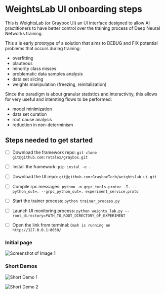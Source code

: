 # WeightsLab UI onboarding steps
This is WeightsLab (or Graybox UI) an UI interface designed to allow AI
practitioners to have better control over the training process of
Deep Neural Networks training.

This a is early prototype of a solution that aims to DEBUG and FIX potential
problems that occurs during training:
* overfitting
* plauteous
* minority class misses
* problematic data samples analysis
* data set slicing
* weights manipulation (freezing, reinitalization)

Since the paradigm is about granular statistics and interactivity, this allows
for very useful and intersting flows to be performed:
* model minimization
* data set curation
* root cause analysis
* reduction in non-determinism


## Steps needed to get started
- [ ] Download the framework repo:
```git clone git@github.com:rotalex/graybox.git```
- [ ] Install the framework:
```pip instal -e .```
- [ ] Download the UI repo:
```git@github.com:GrayboxTech/weightslab_ui.git```
- [ ] Compile rpc messages:
```python -m grpc_tools.protoc -I. --python_out=. --grpc_python_out=. experiment_service.proto```
- [ ] Start the trainer process:
```python trainer_process.py```
- [ ] Launch UI monitoring process:
```python weights_lab.py --root_directory=PATH_TO_ROOT_DIRECTORY_OF_EXPERIMENT```
- [ ] Open the link from terminal:
``` Dash is running on http://127.0.0.1:8050/ ```


### Initial page
![Screenshot of Image 1](screen-shots/hyper_and_plots.png)

### Short Demos
![Short Demo 1](screen-shots/reinits.gif)

![Short Demo 2](screen-shots/data-model-manipulation.gif)


